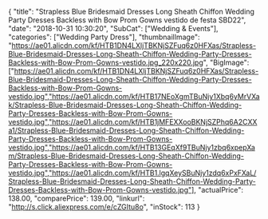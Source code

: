 {
	"title": "Strapless Blue Bridesmaid Dresses Long Sheath Chiffon Wedding Party Dresses Backless with Bow Prom Gowns vestido de festa SBD22",
	"date": "2018-10-31 10:30:20",
	"SubCat": ["Wedding & Events"],
	"categories": ["Wedding Party Dress"],
	"thumbnailImage": "https://ae01.alicdn.com/kf/HTB1DN4LXljTBKNjSZFuq6z0HFXas/Strapless-Blue-Bridesmaid-Dresses-Long-Sheath-Chiffon-Wedding-Party-Dresses-Backless-with-Bow-Prom-Gowns-vestido.jpg_220x220.jpg",
	"BigImage": ["https://ae01.alicdn.com/kf/HTB1DN4LXljTBKNjSZFuq6z0HFXas/Strapless-Blue-Bridesmaid-Dresses-Long-Sheath-Chiffon-Wedding-Party-Dresses-Backless-with-Bow-Prom-Gowns-vestido.jpg","https://ae01.alicdn.com/kf/HTB17NEoXgmTBuNjy1Xbq6yMrVXak/Strapless-Blue-Bridesmaid-Dresses-Long-Sheath-Chiffon-Wedding-Party-Dresses-Backless-with-Bow-Prom-Gowns-vestido.jpg","https://ae01.alicdn.com/kf/HTB1jMFEXXooBKNjSZPhq6A2CXXa1/Strapless-Blue-Bridesmaid-Dresses-Long-Sheath-Chiffon-Wedding-Party-Dresses-Backless-with-Bow-Prom-Gowns-vestido.jpg","https://ae01.alicdn.com/kf/HTB13GEqXf9TBuNjy1zbq6xpepXam/Strapless-Blue-Bridesmaid-Dresses-Long-Sheath-Chiffon-Wedding-Party-Dresses-Backless-with-Bow-Prom-Gowns-vestido.jpg","https://ae01.alicdn.com/kf/HTB1.lgqXeySBuNjy1zdq6xPxFXaL/Strapless-Blue-Bridesmaid-Dresses-Long-Sheath-Chiffon-Wedding-Party-Dresses-Backless-with-Bow-Prom-Gowns-vestido.jpg"],
	"actualPrice": 138.00,
	"comparePrice": 139.00,
	"linkurl": "http://s.click.aliexpress.com/e/cZGItu8o",
	"inStock": 113
}
